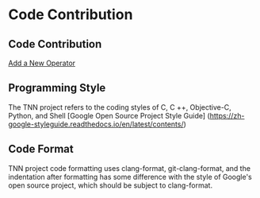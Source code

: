 # Code Contribution
## Code Contribution

[Add a New Operator](./add_op_en.md)

## Programming Style

The TNN project refers to the coding styles of C, C ++, Objective-C, Python, and Shell
[Google Open Source Project Style Guide] (https://zh-google-styleguide.readthedocs.io/en/latest/contents/)

## Code Format

TNN project code formatting uses clang-format, git-clang-format, and the indentation after formatting has some difference with the style of Google's open source project, which should be subject to clang-format.